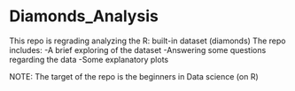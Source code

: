 # Diamonds_Analysis
This repo is regrading analyzing the R: built-in dataset (diamonds)
The repo includes:
  -A brief exploring of the dataset
  -Answering some questions regarding the data
  -Some explanatory plots
 
 NOTE: The target of the repo is the beginners in Data science (on R)
 
